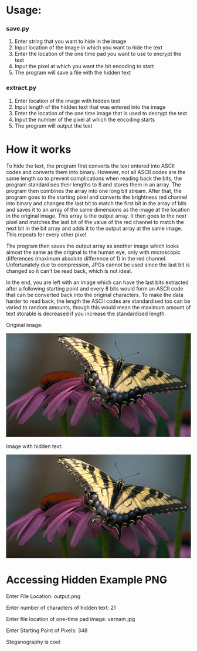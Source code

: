 # Usage:
### save.py
1. Enter string that you want to hide in the image
2. Input location of the image in which you want to hide the text
3. Enter the location of the one time pad you want to use to encrypt the text
4. Input the pixel at which you want the bit encoding to start
5. The program will save a file with the hidden text

### extract.py
1. Enter location of the image with hidden text
2. Input length of the hidden text that was entered into the image
3. Enter the location of the one time image that is used to decrypt the text
4. Input the number of the pixel at which the encoding starts
5. The program will output the text


# How it works
To hide the text, the program first converts the text entered into ASCII codes and converts them into binary. However, not all ASCII codes are the same length so to prevent complications when reading back the bits, the program standardises their lengths to 8 and stores them in an array. The program then combines the array into one long bit stream. After that, the program goes to the starting pixel and converts the brightness red channel into binary and changes the last bit to match the first bit in the array of bits and saves it to an array of the same dimensions as the image at the location in the original image. This array is the output array. It then goes to the next pixel and matches the last bit of the value of the red channel to match the next bit in the bit array and adds it to the output array at the same image. This repeats for every other pixel.

The program then saves the output array as another image which looks almost the same as the original to the human eye, only with microscopic differences (maximum absolute difference of 1) in the red channel. Unfortunately due to compression, JPGs cannot be used since the last bit is changed so it can't be read back, which is not ideal.

In the end, you are left with an image which can have the last bits extracted after a following starting point and every 8 bits would form an ASCII code that can be converted back into the original characters. To make the data harder to read back, the length the ASCII codes are standardised too can be varied to random amounts, though this would mean the maximum amount of text storable is decreased if you increase the standardised length.


Original image:

![alt text](./sample.jpg "Original image")

Image with hidden text:

![alt text](./output.png "Program output")


# Accessing Hidden Example PNG
Enter File Location: output.png

Enter number of characters of hidden text: 21

Enter file location of one-time pad image: vernam.jpg

Enter Starting Point of Pixels: 348

Steganography is cool
